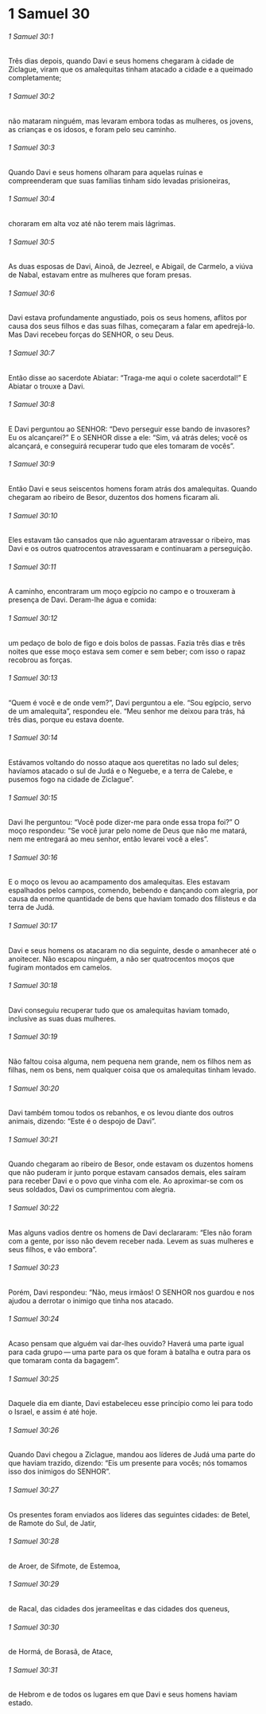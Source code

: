 # 1 Samuel 30

###### 1 Samuel 30:1

Três dias depois, quando Davi e seus homens chegaram à cidade de Ziclague, viram que os amalequitas tinham atacado a cidade e a queimado completamente;

###### 1 Samuel 30:2

não mataram ninguém, mas levaram embora todas as mulheres, os jovens, as crianças e os idosos, e foram pelo seu caminho.

###### 1 Samuel 30:3

Quando Davi e seus homens olharam para aquelas ruínas e compreenderam que suas famílias tinham sido levadas prisioneiras,

###### 1 Samuel 30:4

choraram em alta voz até não terem mais lágrimas.

###### 1 Samuel 30:5

As duas esposas de Davi, Ainoã, de Jezreel, e Abigail, de Carmelo, a viúva de Nabal, estavam entre as mulheres que foram presas.

###### 1 Samuel 30:6

Davi estava profundamente angustiado, pois os seus homens, aflitos por causa dos seus filhos e das suas filhas, começaram a falar em apedrejá-lo. Mas Davi recebeu forças do SENHOR, o seu Deus.

###### 1 Samuel 30:7

Então disse ao sacerdote Abiatar: “Traga-me aqui o colete sacerdotal!” E Abiatar o trouxe a Davi.

###### 1 Samuel 30:8

E Davi perguntou ao SENHOR: “Devo perseguir esse bando de invasores? Eu os alcançarei?” E o SENHOR disse a ele: “Sim, vá atrás deles; você os alcançará, e conseguirá recuperar tudo que eles tomaram de vocês”.

###### 1 Samuel 30:9

Então Davi e seus seiscentos homens foram atrás dos amalequitas. Quando chegaram ao ribeiro de Besor, duzentos dos homens ficaram ali.

###### 1 Samuel 30:10

Eles estavam tão cansados que não aguentaram atravessar o ribeiro, mas Davi e os outros quatrocentos atravessaram e continuaram a perseguição.

###### 1 Samuel 30:11

A caminho, encontraram um moço egípcio no campo e o trouxeram à presença de Davi. Deram-lhe água e comida:

###### 1 Samuel 30:12

um pedaço de bolo de figo e dois bolos de passas. Fazia três dias e três noites que esse moço estava sem comer e sem beber; com isso o rapaz recobrou as forças.

###### 1 Samuel 30:13

“Quem é você e de onde vem?”, Davi perguntou a ele. “Sou egípcio, servo de um amalequita”, respondeu ele. “Meu senhor me deixou para trás, há três dias, porque eu estava doente.

###### 1 Samuel 30:14

Estávamos voltando do nosso ataque aos queretitas no lado sul deles; havíamos atacado o sul de Judá e o Neguebe, e a terra de Calebe, e pusemos fogo na cidade de Ziclague”.

###### 1 Samuel 30:15

Davi lhe perguntou: “Você pode dizer-me para onde essa tropa foi?” O moço respondeu: “Se você jurar pelo nome de Deus que não me matará, nem me entregará ao meu senhor, então levarei você a eles”.

###### 1 Samuel 30:16

E o moço os levou ao acampamento dos amalequitas. Eles estavam espalhados pelos campos, comendo, bebendo e dançando com alegria, por causa da enorme quantidade de bens que haviam tomado dos filisteus e da terra de Judá.

###### 1 Samuel 30:17

Davi e seus homens os atacaram no dia seguinte, desde o amanhecer até o anoitecer. Não escapou ninguém, a não ser quatrocentos moços que fugiram montados em camelos.

###### 1 Samuel 30:18

Davi conseguiu recuperar tudo que os amalequitas haviam tomado, inclusive as suas duas mulheres.

###### 1 Samuel 30:19

Não faltou coisa alguma, nem pequena nem grande, nem os filhos nem as filhas, nem os bens, nem qualquer coisa que os amalequitas tinham levado.

###### 1 Samuel 30:20

Davi também tomou todos os rebanhos, e os levou diante dos outros animais, dizendo: “Este é o despojo de Davi”.

###### 1 Samuel 30:21

Quando chegaram ao ribeiro de Besor, onde estavam os duzentos homens que não puderam ir junto porque estavam cansados demais, eles saíram para receber Davi e o povo que vinha com ele. Ao aproximar-se com os seus soldados, Davi os cumprimentou com alegria.

###### 1 Samuel 30:22

Mas alguns vadios dentre os homens de Davi declararam: “Eles não foram com a gente, por isso não devem receber nada. Levem as suas mulheres e seus filhos, e vão embora”.

###### 1 Samuel 30:23

Porém, Davi respondeu: “Não, meus irmãos! O SENHOR nos guardou e nos ajudou a derrotar o inimigo que tinha nos atacado.

###### 1 Samuel 30:24

Acaso pensam que alguém vai dar-lhes ouvido? Haverá uma parte igual para cada grupo — uma parte para os que foram à batalha e outra para os que tomaram conta da bagagem”.

###### 1 Samuel 30:25

Daquele dia em diante, Davi estabeleceu esse princípio como lei para todo o Israel, e assim é até hoje.

###### 1 Samuel 30:26

Quando Davi chegou a Ziclague, mandou aos líderes de Judá uma parte do que haviam trazido, dizendo: “Eis um presente para vocês; nós tomamos isso dos inimigos do SENHOR”.

###### 1 Samuel 30:27

Os presentes foram enviados aos líderes das seguintes cidades: de Betel, de Ramote do Sul, de Jatir,

###### 1 Samuel 30:28

de Aroer, de Sifmote, de Estemoa,

###### 1 Samuel 30:29

de Racal, das cidades dos jerameelitas e das cidades dos queneus,

###### 1 Samuel 30:30

de Hormá, de Borasã, de Atace,

###### 1 Samuel 30:31

de Hebrom e de todos os lugares em que Davi e seus homens haviam estado.

